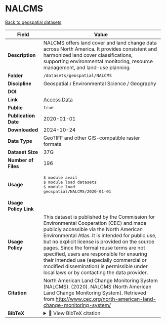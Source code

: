 # NALCMS

[Back to geospatial datasets](../geospatial.md)

| Field | Value |
|--------|-------|
| **Description** | NALCMS offers land cover and land change data across North America. It provides consistent and harmonized land cover classifications, supporting environmental monitoring, resource management, and land-use planning. |
| **Folder** | `/datasets/geospatial/NALCMS` |
| **Discipline** | Geospatial / Environmental Science / Geography |
| **DOI** | [](https://doi.org/) |
| **Link** | [Access Data](http://www.cec.org/north-american-land-change-monitoring-system/) |
| **Public** | `true` |
| **Publication Date** | 2020-01-01 |
| **Downloaded** | 2024-10-24 |
| **Data Type** | GeoTIFF and other GIS-compatible raster formats |
| **Dataset Size** | 37G |
| **Number of Files** | 196 |
| **Usage** | <pre>&#36; module avail<br>&#36; module load datasets<br>&#36; module load geospatial/NALCMS/2020-01-01</pre> |
| **Usage Policy Link** |  |
| **Usage Policy** | This dataset is published by the Commission for Environmental Cooperation (CEC) and made publicly accessible via the North American Environmental Atlas. It is intended for public use, but no explicit license is provided on the source pages. Since the formal reuse terms are not specified, users are responsible for ensuring their intended use (especially commercial or modified dissemination) is permissible under local laws or by contacting the data provider. |
| **Citation** | North American Land Change Monitoring System (NALCMS). (2020). NALCMS (North American Land Change Monitoring System). Retrieved from http://www.cec.org/north-american-land-change-monitoring-system/ |
| **BibTeX** | <details><summary>📜 View BibTeX citation</summary><pre>@dataset{NALCMS_2020,<br>  author       = {Commission for Environmental Cooperation (CEC)},<br>  title        = {NALCMS (North American Land Change Monitoring System)},<br>  year         = {2020},<br>  publisher    = {Commission for Environmental Cooperation},<br>  url          = {http://www.cec.org/north-american-land-change-monitoring-system/},<br>  note         = {Accessed on YYYY-MM-DD}<br>}</pre> |

